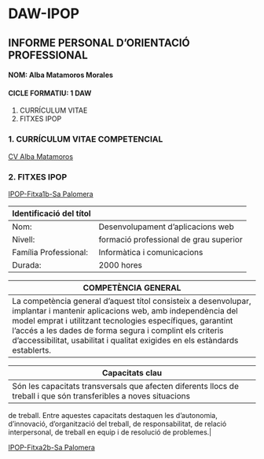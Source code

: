 # DAW-IPOP
## INFORME PERSONAL D’ORIENTACIÓ PROFESSIONAL
#### NOM: Alba Matamoros Morales
#### CICLE FORMATIU: 1 DAW

   1.	CURRÍCULUM VITAE
   2.	FITXES IPOP

### 1. CURRÍCULUM VITAE COMPETENCIAL

[CV Alba Matamoros](https://github.com/albaamatamoros/PORTFOLIO/blob/main/DOCUMENTOS/Alba%20Matamoros%20cv%202024.pdf)

### 2. FITXES IPOP

[IPOP-Fitxa1b-Sa Palomera](https://github.com/albaamatamoros/DAW-IPOP/blob/main/FITXES%20IPOP/IPOP-Fitxa1b-Sa%20Palomera.pdf)

|Identificació del títol|  |
|---|---|
|  Nom: | Desenvolupament d’aplicacions web |
| Nivell:  | formació professional de grau superior |
| Família Professional:  | Informàtica i comunicacions |
| Durada: | 2000 hores |

| COMPETÈNCIA GENERAL  |
|---|
|La competència general d’aquest títol consisteix a desenvolupar, implantar i mantenir aplicacions web, amb independència del model emprat i utilitzant tecnologies específiques, garantint l’accés a les dades de forma segura i complint els criteris d’accessibilitat, usabilitat i qualitat exigides en els estàndards establerts.|

| Capacitats clau  |
|---|
|Són les capacitats transversals que afecten diferents llocs de treball i que són transferibles a noves situacions
de treball. Entre aquestes capacitats destaquen les d’autonomia, d’innovació, d’organització del treball, de
responsabilitat, de relació interpersonal, de treball en equip i de resolució de problemes.|




[IPOP-Fitxa2b-Sa Palomera](https://github.com/albaamatamoros/DAW-IPOP/blob/main/FITXES%20IPOP/IPOP-Fitxa2b-Sa%20Palomera.pdf)
